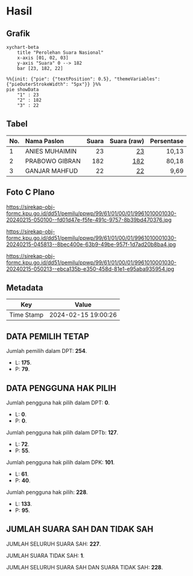 # Hasil

## Grafik

```mermaid
xychart-beta
    title "Perolehan Suara Nasional"
    x-axis [01, 02, 03]
    y-axis "Suara" 0 --> 182
    bar [23, 182, 22]
```

```mermaid
%%{init: {"pie": {"textPosition": 0.5}, "themeVariables": {"pieOuterStrokeWidth": "5px"}} }%%
pie showData
    "1" : 23
    "2" : 182
    "3" : 22
```

## Tabel

| No. | Nama Paslon    | Suara | Suara (raw) | Persentase |
|:--- |:-------------- | -----:| -----------:| ----------:|
| 1   | ANIES MUHAIMIN | 23    | [23][p-1]   | 10,13      |
| 2   | PRABOWO GIBRAN | 182   | [182][p-2]  | 80,18      |
| 3   | GANJAR MAHFUD  | 22    | [22][p-3]   | 9,69       |


[p-1]: https://github.com/gigit-pemilu/pemilu-2024/blob/main/pilpres/hitung-suara/sub/99-luar-negeri/sub/61-kota-kinabalu-malaysia/sub/01-kota-kinabalu-malaysia/sub/0001-kota-kinabalu-malaysia/sub/030-ksk-019/sub/paslon-1.txt
[p-2]: https://github.com/gigit-pemilu/pemilu-2024/blob/main/pilpres/hitung-suara/sub/99-luar-negeri/sub/61-kota-kinabalu-malaysia/sub/01-kota-kinabalu-malaysia/sub/0001-kota-kinabalu-malaysia/sub/030-ksk-019/sub/paslon-2.txt
[p-3]: https://github.com/gigit-pemilu/pemilu-2024/blob/main/pilpres/hitung-suara/sub/99-luar-negeri/sub/61-kota-kinabalu-malaysia/sub/01-kota-kinabalu-malaysia/sub/0001-kota-kinabalu-malaysia/sub/030-ksk-019/sub/paslon-3.txt

## Foto C Plano

https://sirekap-obj-formc.kpu.go.id/dd51/pemilu/ppwp/99/61/01/00/01/9961010001030-20240215-050100--fd01d47e-f5fe-491c-9757-8b39bd470376.jpg

https://sirekap-obj-formc.kpu.go.id/dd51/pemilu/ppwp/99/61/01/00/01/9961010001030-20240215-045813--8bec400e-63b9-49be-957f-1d7ad20b8ba4.jpg

https://sirekap-obj-formc.kpu.go.id/dd51/pemilu/ppwp/99/61/01/00/01/9961010001030-20240215-050213--ebca135b-e350-458d-81e1-e95aba935954.jpg


## Metadata

| Key        | Value               |
| ---------- | ------------------- |
| Time Stamp | 2024-02-15 19:00:26 |


## DATA PEMILIH TETAP

Jumlah pemilih dalam DPT: **254**.
 * L: **175**.
 * P: **79**.

## DATA PENGGUNA HAK PILIH

Jumlah pengguna hak pilih dalam DPT: **0**.
 * L: **0**.
 * P: **0**.

Jumlah pengguna hak pilih dalam DPTb: **127**.
 * L: **72**.
 * P: **55**.

Jumlah pengguna hak pilih dalam DPK: **101**.
 * L: **61**.
 * P: **40**.

Jumlah pengguna hak pilih: **228**.
 * L: **133**.
 * P: **95**.

## JUMLAH SUARA SAH DAN TIDAK SAH

JUMLAH SELURUH SUARA SAH: **227**.

JUMLAH SUARA TIDAK SAH: **1**.

JUMLAH SELURUH SUARA SAH DAN SUARA TIDAK SAH: **228**.



